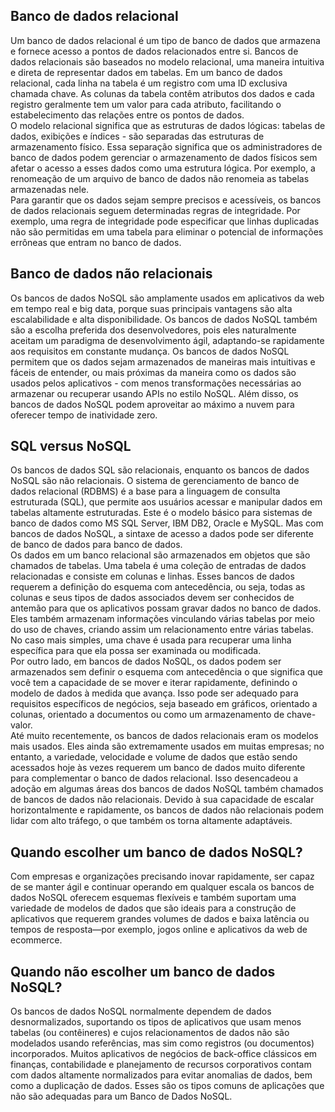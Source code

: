 ## **Banco de dados relacional**
 
Um banco de dados relacional é um tipo de banco de dados que armazena e fornece acesso a pontos de dados relacionados entre si. Bancos de dados relacionais são baseados no modelo relacional, uma maneira intuitiva e direta de representar dados em tabelas. Em um banco de dados relacional, cada linha na tabela é um registro com uma ID exclusiva chamada chave. As colunas da tabela contêm atributos dos dados e cada registro geralmente tem um valor para cada atributo, facilitando o estabelecimento das relações entre os pontos de dados.  
O modelo relacional significa que as estruturas de dados lógicas: tabelas de dados, exibições e índices - são separadas das estruturas de armazenamento físico. Essa separação significa que os administradores de banco de dados podem gerenciar o armazenamento de dados físicos sem afetar o acesso a esses dados como uma estrutura lógica. Por exemplo, a renomeação de um arquivo de banco de dados não renomeia as tabelas armazenadas nele.  
Para garantir que os dados sejam sempre precisos e acessíveis, os bancos de dados relacionais seguem determinadas regras de integridade. Por exemplo, uma regra de integridade pode especificar que linhas duplicadas não são permitidas em uma tabela para eliminar o potencial de informações errôneas que entram no banco de dados.  

##

## **Banco de dados não relacionais**

Os bancos de dados NoSQL são amplamente usados em aplicativos da web em tempo real e big data, porque suas principais vantagens são alta escalabilidade e alta disponibilidade. Os bancos de dados NoSQL também são a escolha preferida dos desenvolvedores, pois eles naturalmente aceitam um paradigma de desenvolvimento ágil, adaptando-se rapidamente aos requisitos em constante mudança. Os bancos de dados NoSQL permitem que os dados sejam armazenados de maneiras mais intuitivas e fáceis de entender, ou mais próximas da maneira como os dados são usados pelos aplicativos - com menos transformações necessárias ao armazenar ou recuperar usando APIs no estilo NoSQL. Além disso, os bancos de dados NoSQL podem aproveitar ao máximo a nuvem para oferecer tempo de inatividade zero.  

##  

## **SQL versus NoSQL**
 

Os bancos de dados SQL são relacionais, enquanto os bancos de dados NoSQL são não relacionais. O sistema de gerenciamento de banco de dados relacional (RDBMS) é a base para a linguagem de consulta estruturada (SQL), que permite aos usuários acessar e manipular dados em tabelas altamente estruturadas. Este é o modelo básico para sistemas de banco de dados como MS SQL Server, IBM DB2, Oracle e MySQL. Mas com bancos de dados NoSQL, a sintaxe de acesso a dados pode ser diferente de banco de dados para banco de dados.  
Os dados em um banco relacional são armazenados em objetos que são chamados de tabelas. Uma tabela é uma coleção de entradas de dados relacionadas e consiste em colunas e linhas. Esses bancos de dados requerem a definição do esquema com antecedência, ou seja, todas as colunas e seus tipos de dados associados devem ser conhecidos de antemão para que os aplicativos possam gravar dados no banco de dados. Eles também armazenam informações vinculando várias tabelas por meio do uso de chaves, criando assim um relacionamento entre várias tabelas. No caso mais simples, uma chave é usada para recuperar uma linha específica para que ela possa ser examinada ou modificada.  
Por outro lado, em bancos de dados NoSQL, os dados podem ser armazenados sem definir o esquema com antecedência o que significa que você tem a capacidade de se mover e iterar rapidamente, definindo o modelo de dados à medida que avança. Isso pode ser adequado para requisitos específicos de negócios, seja baseado em gráficos, orientado a colunas, orientado a documentos ou como um armazenamento de chave-valor.  
Até muito recentemente, os bancos de dados relacionais eram os modelos mais usados. Eles ainda são extremamente usados em muitas empresas; no entanto, a variedade, velocidade e volume de dados que estão sendo acessados hoje às vezes requerem um banco de dados muito diferente para complementar o banco de dados relacional. Isso desencadeou a adoção em algumas áreas dos bancos de dados NoSQL também chamados de bancos de dados não relacionais. Devido à sua capacidade de escalar horizontalmente e rapidamente, os bancos de dados não relacionais podem lidar com alto tráfego, o que também os torna altamente adaptáveis.  

##  

## **Quando escolher um banco de dados NoSQL?**


Com empresas e organizações precisando inovar rapidamente, ser capaz de se manter ágil e continuar operando em qualquer escala os bancos de dados NoSQL oferecem esquemas flexíveis e também suportam uma variedade de modelos de dados que são ideais para a construção de aplicativos que requerem grandes volumes de dados e baixa latência ou tempos de resposta—por exemplo, jogos online e aplicativos da web de ecommerce.  

## **Quando não escolher um banco de dados NoSQL?**
  

Os bancos de dados NoSQL normalmente dependem de dados desnormalizados, suportando os tipos de aplicativos que usam menos tabelas (ou contêineres) e cujos relacionamentos de dados não são modelados usando referências, mas sim como registros (ou documentos) incorporados. Muitos aplicativos de negócios de back-office clássicos em finanças, contabilidade e planejamento de recursos corporativos contam com dados altamente normalizados para evitar anomalias de dados, bem como a duplicação de dados. Esses são os tipos comuns de aplicações que não são adequadas para um Banco de Dados NoSQL. 





